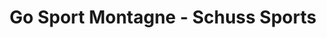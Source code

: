 ---
title: "Go Sport Montagne - Schuss Sports"
url: /les-deux-alpes/go-sport-montagne-schuss-sports/
shop: sports
---